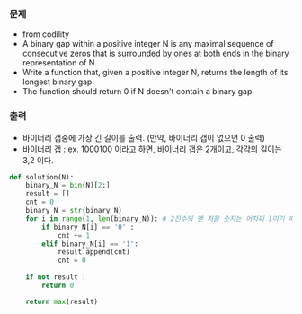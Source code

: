### 문제
* from codility
* A binary gap within a positive integer N is any maximal sequence of consecutive zeros that is surrounded by ones at both ends in the binary representation of N.
* Write a function that, given a positive integer N, returns the length of its longest binary gap. 
* The function should return 0 if N doesn't contain a binary gap. 

### 출력 
* 바이너리 갭중에 가장 긴 길이를 출력. (만약, 바이너리 갭이 없으면 0 출력)
* 바이너리 갭 : ex. 1000100 이라고 하면, 바이너리 갭은 2개이고, 각각의 길이는 3,2 이다. 

```python
def solution(N):
    binary_N = bin(N)[2:]
    result = []
    cnt = 0
    binary_N = str(binary_N)
    for i in range(1, len(binary_N)): # 2진수의 맨 처음 숫자는 어차피 1이기 때문에 그 다음부터 세준다. 
        if binary_N[i] == '0' :
            cnt += 1
        elif binary_N[i] == '1':
            result.append(cnt)
            cnt = 0
            
    if not result :
        return 0

    return max(result)
```
